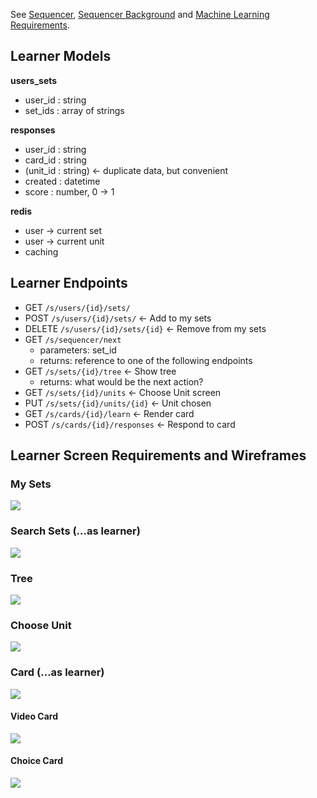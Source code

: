 
See [Sequencer](/f_planning/sequencer), [Sequencer Background](/f_planning/sequencer_background) and [Machine Learning Requirements](/f_planning/ml_requirements).

Learner Models
--------------

**users_sets**

- user_id : string
- set_ids : array of strings

**responses**

- user_id : string
- card_id : string
- (unit_id : string) <- duplicate data, but convenient
- created : datetime
- score : number, 0 -> 1

**redis**

- user -> current set
- user -> current unit
- caching

Learner Endpoints
-----------------

- GET `/s/users/{id}/sets/`
- POST `/s/users/{id}/sets/` <- Add to my sets
- DELETE `/s/users/{id}/sets/{id}` <- Remove from my sets
- GET `/s/sequencer/next`
    - parameters: set_id
    - returns: reference to one of the following endpoints
- GET `/s/sets/{id}/tree` <- Show tree
    - returns: what would be the next action?
- GET `/s/sets/{id}/units` <- Choose Unit screen
- PUT `/s/sets/{id}/units/{id}` <- Unit chosen
- GET `/s/cards/{id}/learn` <- Render card
- POST `/s/cards/{id}/responses` <- Respond to card

Learner Screen Requirements and Wireframes
------------------------------------------

### My Sets

<img src="https://docs.google.com/drawings/d/1jQFTFcNuIKIvsF3C9O4n2NkaRoxBVy0ZSE_ZtEVUb8Y/pub?w=1440&amp;h=1080">

### Search Sets (...as learner)

<img src="https://docs.google.com/drawings/d/11xFDioVMAswGdr3CCIj2HqRiwy98NVUphO1MhzbAvoM/pub?w=1440&amp;h=1080">

### Tree

<img src="https://docs.google.com/drawings/d/1Q0ymTVBfv_GOk-qDwes0eks3BJGTC1O_p4z_Mq32xjw/pub?w=1440&amp;h=999">

### Choose Unit

<img src="https://docs.google.com/drawings/d/1DnXYfw5LkOdgdLeX1sB9UN1_pP8C81LHnS5g9s7nDL8/pub?w=1440&amp;h=1080">

### Card (...as learner)

<img src="https://docs.google.com/drawings/d/1d3ma1KBMXPLPyw2xtn0LiJerH4KqcNvQv2QVq3tmw2A/pub?w=1440&amp;h=1080">

#### Video Card

<img src="https://docs.google.com/drawings/d/14v8ShakN7Wij4n2L_7jFRrSHOllBpyowmdedLSi5JlE/pub?w=1440&amp;h=1080">

#### Choice Card

<img src="https://docs.google.com/drawings/d/1lKcNlQzstPCCf-n9rvDyTsz9oF1H8GLFsl-Yovnp9ns/pub?w=1440&amp;h=1080">